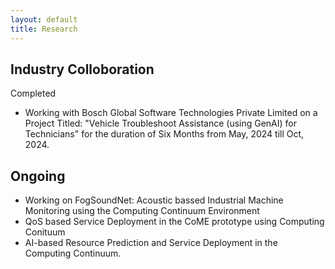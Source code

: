 ```yaml
---
layout: default
title: Research
---
```

## Industry Colloboration 
 
 Completed 

- Working with Bosch Global Software Technologies Private Limited on a Project Titled: "Vehicle Troubleshoot Assistance (using GenAI) for Technicians" for the duration of Six Months from May, 2024 till Oct, 2024. 

## Ongoing
- Working on FogSoundNet: Acoustic bassed Industrial Machine Monitoring using the Computing Continuum Environment
- QoS based Service Deployment in the CoME prototype using Computing Conituum
- AI-based Resource Prediction and Service Deployment in the Computing Continuum. 

